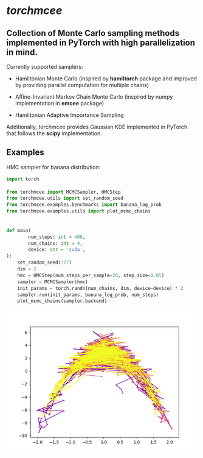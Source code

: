 # _torchmcee_

## Collection of Monte Carlo sampling methods implemented in PyTorch with high parallelization in mind.

Currently supported samplers:

- Hamiltonian Monte Carlo (inspired by __hamiltorch__ package and improved by providing parallel computation for multiple chains)

- Affine-Invariant Markov Chain Monte Carlo (inspired by numpy implementation in __emcee__ package)

- Hamiltonian Adaptive Importance Sampling

Additionally, torchmcee provides Gaussian KDE implemented in PyTorch that follows the __scipy__ implementation. 


## Examples

HMC sampler for banana distribution: 

```python
import torch

from torchmcee import MCMCSampler, HMCStep
from torchmcee.utils import set_random_seed
from torchmcee.examples.benchmarks import banana_log_prob
from torchmcee.examples.utils import plot_mcmc_chains


def main(
        num_steps: int = 400,
        num_chains: int = 4,
        device: str = 'cuda',
):
    set_random_seed(777)
    dim = 2
    hmc = HMCStep(num_steps_per_sample=20, step_size=0.05)
    sampler = MCMCSampler(hmc)
    init_params = torch.randn(num_chains, dim, device=device) * 2
    sampler.run(init_params, banana_log_prob, num_steps)
    plot_mcmc_chains(sampler.backend)
```
![hmc_result](static/hmc_banana_example.png)


